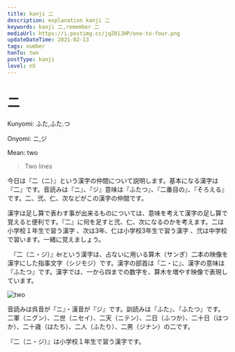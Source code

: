 ```yaml
---
title: kanji 二
description: explanation kanji 二
keywords: kanji 二,remember 二
mediaUrl: https://i.postimg.cc/jqZ01JHP/one-to-four.png
updateDateTime: 2021-02-13
tags: number
hanTu: two
postType: kanji
level: n5
---
```


# 二

Kunyomi: ふた,ふた.つ

Onyomi: ニ,ジ

Mean: two

> Two lines

今日は『二（ニ）』という漢字の仲間について説明します。基本になる漢字は『二』です。音読みは『ニ』、『ジ』意味は『ふたつ』、『二番目の』、『そろえる』です。二、弐、仁、次などがこの漢字の仲間です。

漢字は足し算で表わす事が出来るものについては、意味を考えて漢字の足し算で覚えると便利です。『二』に何を足すと弐、仁、次になるのかを考えます。二は小学校１年生で習う漢字 、次は3年、仁は小学校3年生で習う漢字 、弐は中学校で習います。一緒に覚えましょう。

　『二（ニ・ジ）』èrという漢字は、占ないに用いる算木（サンぎ）二本の映像を漢字にした指事文字（シジモジ）です。漢字の部首は『二・に』、漢字の意味は『ふたつ』です。漢字では、一から四までの数字を、算木を増やす映像で表現しています。

![two](https://huusennarare.cocolog-nifty.com/blog/images/2016/08/11/photo_12.jpg "two")

音読みは呉音が『ニ』・漢音が『ジ』です。訓読みは『ふた』、『ふたつ』です。二軍（ニグン）、二世（ニセイ）、二天（ニテン）、二日（ふつか）、二十日（はつか）、二十歳（はたち）、二人（ふたり）、二男（ジナン）の二です。

『二（ニ・ジ）』は小学校１年生で習う漢字です。